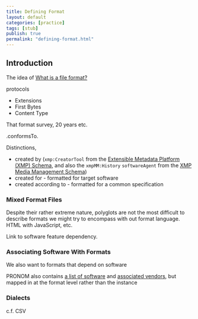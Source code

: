 ```yaml
---
title: Defining Format
layout: default
categories: [practice]
tags: [stub]
publish: true
permalink: "defining-format.html"
---
```


Introduction
------------

The idea of 
[What is a file format?](http://qanda.digipres.org/38/what-is-a-file-format)

protocols

- Extensions
- First Bytes
- Content Type


That format survey, 20 years etc.

.conformsTo.

Distinctions,

- created by (`xmp:CreatorTool` from the [Extensible Metadata Platform (XMP) Schema](http://www.exiv2.org/tags-xmp-xmp.html), and also the `xmpMM:History` `softwareAgent` from the [XMP Media Management Schema](http://www.exiv2.org/tags-xmp-xmpMM.html))
- created for - formatted for target software
- created according to - formatted for a common specification

### Mixed Format Files ###

Despite their rather extreme nature, polyglots are not the most difficult to describe formats we might try to encompass with out format language.
HTML with JavaScript, etc.

Link to software feature dependency.

### Associating Software With Formats ###

We also want to formats that depend on software

PRONOM also contains [a list of software](http://apps.nationalarchives.gov.uk/PRONOM/Software/proSoftwareSearch.aspx?status=listReport) and [associated vendors](http://apps.nationalarchives.gov.uk/PRONOM/Vendor/proVendorSearch.aspx?status=listReport), but mapped in at the format level rather than the instance

### Dialects ###

c.f. CSV

<!--
(NOTE I'm ignoring proprietary/odd tags right now, maybe add them in later).
-->


